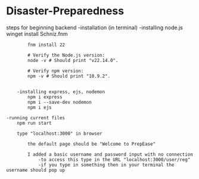 # Disaster-Preparedness

steps for beginning backend
    -installation (in terminal)
        -installing node.js
            winget install Schniz.fnm

            fnm install 22

            # Verify the Node.js version:
            node -v # Should print "v22.14.0".

            # Verify npm version:
            npm -v # Should print "10.9.2".

        
        -installing express, ejs, nodemon
            npm i express
            npm i --save-dev nodemon
            npm i ejs
    
    -running current files
        npm run start

        type "localhost:3000" in browser

            the default page should be "Welcome to PrepEase"

            I added a basic username and password input with no connection
                -to access this type in the URL "localhost:3000/user/reg"
                -if you type in something then in your terminal the username should pop up